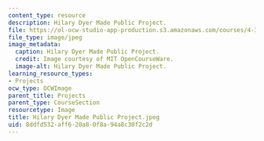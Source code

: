 ```yaml
---
content_type: resource
description: Hilary Dyer Made Public Project.
file: https://ol-ocw-studio-app-production.s3.amazonaws.com/courses/4-301-introduction-to-the-visual-arts-spring-2007/8ddfd532aff620a80f8a94a8c30f2c2d_HilaryDyerMadePublicProject.jpeg
file_type: image/jpeg
image_metadata:
  caption: Hilary Dyer Made Public Project.
  credit: Image courtesy of MIT OpenCourseWare.
  image-alt: Hilary Dyer Made Public Project.
learning_resource_types:
- Projects
ocw_type: OCWImage
parent_title: Projects
parent_type: CourseSection
resourcetype: Image
title: Hilary Dyer Made Public Project.jpeg
uid: 8ddfd532-aff6-20a8-0f8a-94a8c30f2c2d
---
```

